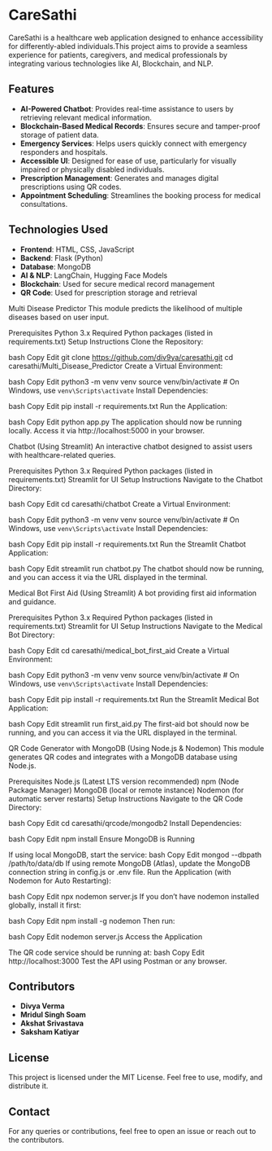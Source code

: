 # CareSathi

CareSathi is a healthcare web application designed to enhance accessibility for differently-abled individuals.This project aims to provide a seamless experience for patients, caregivers, and medical professionals by integrating various technologies like AI, Blockchain, and NLP.

## Features
- **AI-Powered Chatbot**: Provides real-time assistance to users by retrieving relevant medical information.
- **Blockchain-Based Medical Records**: Ensures secure and tamper-proof storage of patient data.
- **Emergency Services**: Helps users quickly connect with emergency responders and hospitals.
- **Accessible UI**: Designed for ease of use, particularly for visually impaired or physically disabled individuals.
- **Prescription Management**: Generates and manages digital prescriptions using QR codes.
- **Appointment Scheduling**: Streamlines the booking process for medical consultations.

## Technologies Used
- **Frontend**: HTML, CSS, JavaScript
- **Backend**: Flask (Python)
- **Database**: MongoDB
- **AI & NLP**: LangChain, Hugging Face Models
- **Blockchain**: Used for secure medical record management
- **QR Code**: Used for prescription storage and retrieval

Multi Disease Predictor
This module predicts the likelihood of multiple diseases based on user input.

Prerequisites
Python 3.x
Required Python packages (listed in requirements.txt)
Setup Instructions
Clone the Repository:

bash
Copy
Edit
git clone https://github.com/div9ya/caresathi.git
cd caresathi/Multi_Disease_Predictor
Create a Virtual Environment:

bash
Copy
Edit
python3 -m venv venv
source venv/bin/activate  # On Windows, use `venv\Scripts\activate`
Install Dependencies:

bash
Copy
Edit
pip install -r requirements.txt
Run the Application:

bash
Copy
Edit
python app.py
The application should now be running locally. Access it via http://localhost:5000 in your browser.

Chatbot (Using Streamlit)
An interactive chatbot designed to assist users with healthcare-related queries.

Prerequisites
Python 3.x
Required Python packages (listed in requirements.txt)
Streamlit for UI
Setup Instructions
Navigate to the Chatbot Directory:

bash
Copy
Edit
cd caresathi/chatbot
Create a Virtual Environment:

bash
Copy
Edit
python3 -m venv venv
source venv/bin/activate  # On Windows, use `venv\Scripts\activate`
Install Dependencies:

bash
Copy
Edit
pip install -r requirements.txt
Run the Streamlit Chatbot Application:

bash
Copy
Edit
streamlit run chatbot.py
The chatbot should now be running, and you can access it via the URL displayed in the terminal.

Medical Bot First Aid (Using Streamlit)
A bot providing first aid information and guidance.

Prerequisites
Python 3.x
Required Python packages (listed in requirements.txt)
Streamlit for UI
Setup Instructions
Navigate to the Medical Bot Directory:

bash
Copy
Edit
cd caresathi/medical_bot_first_aid
Create a Virtual Environment:

bash
Copy
Edit
python3 -m venv venv
source venv/bin/activate  # On Windows, use `venv\Scripts\activate`
Install Dependencies:

bash
Copy
Edit
pip install -r requirements.txt
Run the Streamlit Medical Bot Application:

bash
Copy
Edit
streamlit run first_aid.py
The first-aid bot should now be running, and you can access it via the URL displayed in the terminal.

QR Code Generator with MongoDB (Using Node.js & Nodemon)
This module generates QR codes and integrates with a MongoDB database using Node.js.

Prerequisites
Node.js (Latest LTS version recommended)
npm (Node Package Manager)
MongoDB (local or remote instance)
Nodemon (for automatic server restarts)
Setup Instructions
Navigate to the QR Code Directory:

bash
Copy
Edit
cd caresathi/qrcode/mongodb2
Install Dependencies:

bash
Copy
Edit
npm install
Ensure MongoDB is Running

If using local MongoDB, start the service:
bash
Copy
Edit
mongod --dbpath /path/to/data/db
If using remote MongoDB (Atlas), update the MongoDB connection string in config.js or .env file.
Run the Application (with Nodemon for Auto Restarting):

bash
Copy
Edit
npx nodemon server.js
If you don’t have nodemon installed globally, install it first:

bash
Copy
Edit
npm install -g nodemon
Then run:

bash
Copy
Edit
nodemon server.js
Access the Application

The QR code service should be running at:
bash
Copy
Edit
http://localhost:3000
Test the API using Postman or any browser.


## Contributors
- **Divya Verma**
- **Mridul Singh Soam**
- **Akshat Srivastava**
- **Saksham Katiyar**

## License
This project is licensed under the MIT License. Feel free to use, modify, and distribute it.

## Contact
For any queries or contributions, feel free to open an issue or reach out to the contributors.

